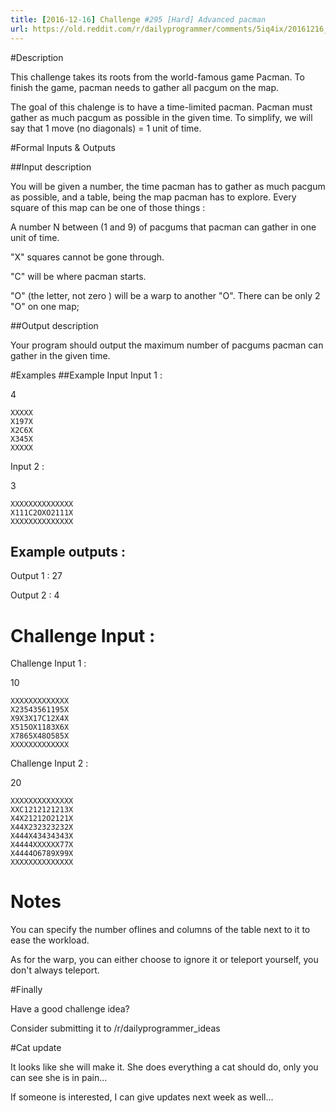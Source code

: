 ```yaml
---
title: [2016-12-16] Challenge #295 [Hard] Advanced pacman
url: https://old.reddit.com/r/dailyprogrammer/comments/5iq4ix/20161216_challenge_295_hard_advanced_pacman/
---
```


#Description

This challenge takes its roots from the world-famous game Pacman. To finish the game, pacman needs to gather all pacgum on the map.

The goal of this chalenge is to have a time-limited pacman. Pacman must gather as much pacgum as possible in the given time. To simplify, we will say that 1 move (no diagonals) = 1 unit of time.

#Formal Inputs &amp; Outputs

##Input description

You will be given a number, the time pacman has to gather as much pacgum as possible, and a table, being the map pacman has to explore. Every square of this map can be one of those things :

A number N between (1 and 9) of pacgums that pacman can gather in one unit of time.

"X" squares cannot be gone through. 

"C" will be where pacman starts.

"O" (the letter, not zero ) will be a warp to another "O". There can be only 2 "O" on one map;

##Output description

Your program should output the maximum number of pacgums pacman can gather in the given time.

#Examples
##Example Input 
Input 1 :

4

    XXXXX
    X197X
    X2C6X
    X345X
    XXXXX

Input 2 :

3 

    XXXXXXXXXXXXXX
    X111C2OXO2111X
    XXXXXXXXXXXXXX

## Example outputs :

Output 1 : 27

Output 2 : 4 

# Challenge Input :

Challenge Input 1 :

10

    XXXXXXXXXXXXX
    X23543561195X
    X9X3X17C12X4X
    X515OX1183X6X
    X7865X48O585X
    XXXXXXXXXXXXX

Challenge Input 2 :

20

    XXXXXXXXXXXXXX
    XXC1212121213X
    X4X21212O2121X
    X44X232323232X
    X444X43434343X
    X4444XXXXXX77X
    X4444O6789X99X
    XXXXXXXXXXXXXX



# Notes

You can specify the number oflines and columns of the table next to it to ease the workload.

As for the warp, you can either choose to ignore it or teleport yourself, you don't always teleport.

#Finally

Have a good challenge idea?

Consider submitting it to /r/dailyprogrammer_ideas

#Cat update

It looks like she will make it. She does everything a cat should do, only you can see she is in pain...

If someone is interested, I can give updates next week as well...